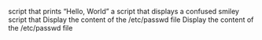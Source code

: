 script that prints “Hello, World”
a script that displays a confused smiley
script that Display the content of the /etc/passwd file
Display the content of the /etc/passwd file
